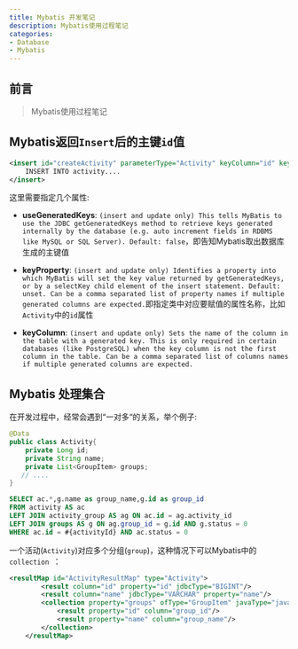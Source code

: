 ```yaml
---
title: Mybatis 开发笔记
description: Mybatis使用过程笔记
categories: 
- Database
- Mybatis
---
```


## 前言

> Mybatis使用过程笔记

## Mybatis返回`Insert`后的主键`id`值

```xml
<insert id="createActivity" parameterType="Activity" keyColumn="id" keyProperty="id" useGeneratedKeys="true">
    INSERT INTO activity....
</insert>
```

这里需要指定几个属性:

- **useGeneratedKeys**: `(insert and update only) This tells MyBatis to use the JDBC getGeneratedKeys method to retrieve keys generated internally by the database (e.g. auto increment fields in RDBMS like MySQL or SQL Server). Default: false`，即告知Mybatis取出数据库生成的主键值

- **keyProperty**: `(insert and update only) Identifies a property into which MyBatis will set the key value returned by getGeneratedKeys, or by a selectKey child element of the insert statement. Default: unset. Can be a comma separated list of property names if multiple generated columns are expected.`即指定类中对应要赋值的属性名称，比如`Activity`中的`id`属性

- **keyColumn**: `(insert and update only) Sets the name of the column in the table with a generated key. This is only required in certain databases (like PostgreSQL) when the key column is not the first column in the table. Can be a comma separated list of columns names if multiple generated columns are expected.`

## Mybatis 处理集合

在开发过程中，经常会遇到“一对多“的关系，举个例子:

```java
@Data
public class Activity{
    private Long id;
    private String name;
    private List<GroupItem> groups;
   // ....
}
```
```sql
SELECT ac.*,g.name as group_name,g.id as group_id
FROM activity AS ac
LEFT JOIN activity_group AS ag ON ac.id = ag.activity_id
LEFT JOIN groups AS g ON ag.group_id = g.id AND g.status = 0
WHERE ac.id = #{activityId} AND ac.status = 0
```
一个活动(`Activity`)对应多个分组(`group`)，这种情况下可以Mybatis中的`collection `：

```xml
<resultMap id="ActivityResultMap" type="Activity">
        <result column="id" property="id" jdbcType="BIGINT"/>
        <result column="name" jdbcType="VARCHAR" property="name"/>
        <collection property="groups" ofType="GroupItem" javaType="java.util.List">
            <result property="id" column="group_id"/>
            <result property="name" column="group_name"/>
        </collection>
    </resultMap>
```
